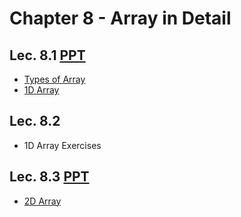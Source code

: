 # Chapter 8 - Array in Detail

## Lec. 8.1 [PPT](https://drive.google.com/file/d/1FeDwmoWokpUV_q4O4pn2AmhvW93FRaS6/view?usp=sharing)
- [Types of Array](https://medium.com/@milankathiriya/array-in-c-language-82778c2fbb34)
- [1D Array](https://medium.com/@milankathiriya/array-in-c-language-82778c2fbb34#:~:text=arrays%20at%20least.-,1D%20Array,-A%20one%2Ddimensional)

## Lec. 8.2
- 1D Array Exercises

## Lec. 8.3 [PPT](https://drive.google.com/file/d/1xPFcpVinMWU2W_eGHIOhajzFgD3k5Pgt/view?usp=sharing)
- [2D Array](https://medium.com/@milankathiriya/array-in-c-language-82778c2fbb34#:~:text=as%20shown%20below%3A-,2D%20Array,-A%202D%20array)
